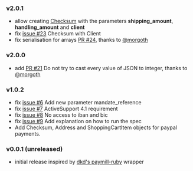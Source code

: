 ### v2.0.1
  * allow creating [Checksum](https://github.com/paymill/paymill-ruby/blob/master/lib/paymill/models/checksum.rb#L19) with the parameters __shipping_amount__, __handling_amount__ and __client__
  * fix [issue #23](https://github.com/paymill/paymill-ruby/issues/23) Checksum with Client
  * fix serialisation for arrays [PR #24](https://github.com/paymill/paymill-ruby/pull/24), thanks to [@morgoth](https://github.com/morgoth)

### v2.0.0
* add [PR #21](https://github.com/paymill/paymill-ruby/pull/21) Do not try to cast every value of JSON to integer, thanks to [@morgoth](https://github.com/morgoth)

### v1.0.2
* fix [issue #6](https://github.com/paymill/paymill-ruby/issues/6) Add new parameter mandate_reference
* fix [issue #7](https://github.com/paymill/paymill-ruby/issues/7) ActiveSupport 4.1 requirement
* fix [issue #8](https://github.com/paymill/paymill-ruby/issues/8) No access to iban and bic
* fix [issue #9](https://github.com/paymill/paymill-ruby/issues/9) Add explanation on how to run the spec
* Add Checksum, Address and ShoppingCartItem objects for paypal payments.

### v0.0.1 (unreleased)

-	initial release inspired by [dkd's paymill-ruby](https://github.com/dkd/paymill-ruby) wrapper

